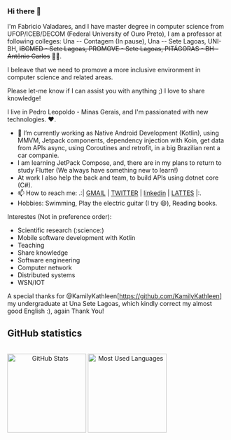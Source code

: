 ### Hi there 👋

<!--
**fvaladares/fvaladares** is a ✨ _special_ ✨ repository because its `README.md` (this file) appears on your GitHub profile. -->

I'm Fabricio Valadares, and I have master degree in computer science from UFOP/ICEB/DECOM (Federal University of Ouro Preto), I am a professor at following colleges: Una -- Contagem (In pause), Una -- Sete Lagoas, UNI-BH, ~~IBCMED - Sete Lagoas, PROMOVE - Sete Lagoas, PITÁGORAS - BH - Antônio Carlos~~ :teacher:. 

I beleave that we need to promove a more inclusive environment in computer science and related areas. 

Please let-me know if I can assist you with anything ;) I love to share knowledge! 

I live in Pedro Leopoldo - Minas Gerais, and I'm passionated with new technologies. :heart:.
- 🌱 I’m currently working as Native Android Development (Kotlin), using MMVM, Jetpack components, dependency injection with Koin, get data from APIs async, using Coroutines and retrofit, in a big Brazilian rent a car companie.
- I am learning JetPack Compose, and, there are in my plans to return to study Flutter (We always have something new to learn!)
- At work I also help the back and team, to build APIs using dotnet core (C#).
- 📫 How to reach me: .:| [GMAIL](fabricio.valadares@gmail.com) | [TWITTER](https://twitter.com/fgvaladares) | [linkedin](https://www.linkedin.com/in/fabriciogvaladares/) | [LATTES](http://lattes.cnpq.br/1002632563427298) |:.
- Hobbies: Swimming, Play the electric guitar (I try :smile:), Reading books.


Interestes (Not in preference order):
- Scientific research (:science:)
- Mobile software development with Kotlin
- Teaching
- Share knowledge
- Software engineering
- Computer network
- Distributed systems
- WSN/IOT

A special thanks for @KamilyKathleen[https://github.com/KamilyKathleen] my undergraduate at Una Sete Lagoas, which kindly correct my almost good English :), again Thank You!


## GitHub statistics

<div style="display: inline-block" align="center"><br>
    <img height="180" align="center" alt="GitHub Stats" src="https://github-readme-stats.vercel.app/api?username=fvaladares&show_icons=true&theme=react&border_radius=10">
    <img height="180" align="center" alt="Most Used Languages" src="https://github-readme-stats.vercel.app/api/top-langs/?username=fvaladares&layout=donut&theme=react&border_radius=10">
</div>
<!-- Here are some ideas to get you started:

<!-- - 🔭 I’m currently working on ...
- 🌱 I’m currently learning ...
- 👯 I’m looking to collaborate on ...
- 🤔 I’m looking for help with ...
- 💬 Ask me about ...
- 📫 How to reach me: ...
- 😄 Pronouns: ...
- ⚡ Fun fact: ...
-->
